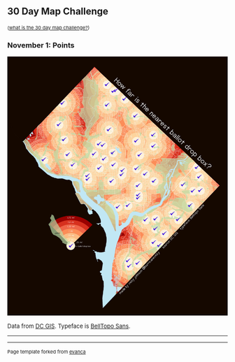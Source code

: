 ## 30 Day Map Challenge
<p style="font-size:11px">(<a href="https://github.com/tjukanovt/30DayMapChallenge">what is the 30 day map challenge?</a>)


### November 1: Points 

<img src="images/1 - points v2.jpg?raw=true"/>
<p style="font-size:13px">Data from <a href="https://octo.dc.gov/service/dc-gis-services">DC GIS</a>. Typeface is <a href="https://www.sarahbellmaps.com/typography-for-topography-belltopo-sans-free-font/">BellTopo Sans</a>. </p>


---




---
<p style="font-size:11px">Page template forked from <a href="https://github.com/evanca/quick-portfolio">evanca</a></p>
<!-- Remove above link if you don't want to attibute --> 
